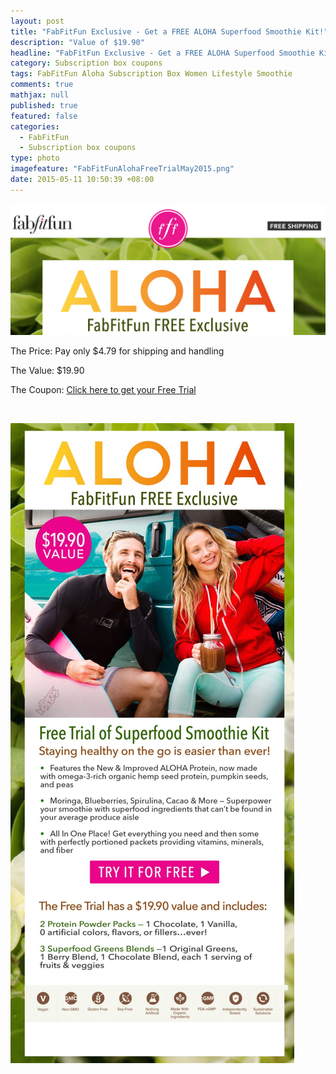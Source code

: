 ```yaml
---
layout: post
title: "FabFitFun Exclusive - Get a FREE ALOHA Superfood Smoothie Kit!"
description: "Value of $19.90"
headline: "FabFitFun Exclusive - Get a FREE ALOHA Superfood Smoothie Kit!"
category: Subscription box coupons
tags: FabFitFun Aloha Subscription Box Women Lifestyle Smoothie
comments: true
mathjax: null
published: true
featured: false
categories: 
  - FabFitFun
  - Subscription box coupons
type: photo
imagefeature: "FabFitFunAlohaFreeTrialMay2015.png"
date: 2015-05-11 10:50:39 +08:00
---
```


![FabFitFun Free Aloha Trial](/images/FabFitFunAlohaFreeTrialMay2015.png)
<p>The Price: Pay only $4.79 for shipping and handling</p>
<p>The Value: $19.90</p>
<p>The Coupon: <a href="https://aloha.com/shop/smoothie-kit-free-trial-a?var=fabfitfun_sk_ft&utm_source=fabfitfun&utm_medium=demail&utm_term=sk_ft_may&utm_content=sk_ft_may&utm_campaign=fabfitfun_demail&utm_source=FabFitFun&utm_campaign=dd40710a09-20150511_aloha&utm_medium=email&utm_term=0_649b4d32e4-dd40710a09-397949993&mc_cid=dd40710a09&mc_eid=36715db4be">Click here to get your Free Trial</a></p>
<br>

![FabFitFun Free Aloha Trial Details](/images/FabFitFunAlohaFreeTrialMay2015Details.jpg)
